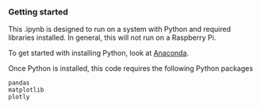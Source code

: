 ### Getting started

This .ipynb is designed to run on a system with Python and required libraries installed. In general, this will not run on a Raspberry Pi.

To get started with installing Python, look at [Anaconda](https://www.anaconda.com/download/#macos).

Once Python is installed, this code requires the following Python packages

    pandas
    matplotlib
    plotly
